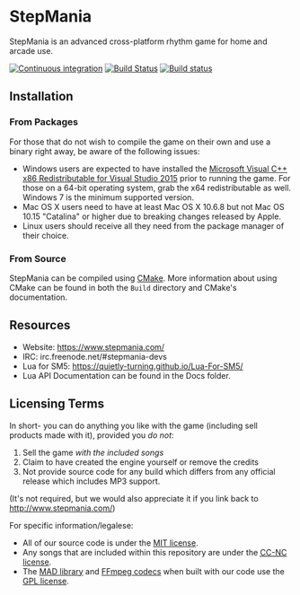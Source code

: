 StepMania
=========

StepMania is an advanced cross-platform rhythm game for home and arcade use.

[![Continuous integration](https://github.com/stepmania/stepmania/workflows/Continuous%20integration/badge.svg?branch=5_1-new)](https://github.com/stepmania/stepmania/actions?query=workflow%3A%22Continuous+integration%22+branch%3A5_1-new)
[![Build Status](https://travis-ci.org/stepmania/stepmania.svg?branch=master)](https://travis-ci.org/stepmania/stepmania)
[![Build status](https://ci.appveyor.com/api/projects/status/uvoplsnyoats81r2?svg=true)](https://ci.appveyor.com/project/Nickito12/stepmania)

## Installation
### From Packages

For those that do not wish to compile the game on their own and use a binary right away, be aware of the following issues:

* Windows users are expected to have installed the [Microsoft Visual C++ x86 Redistributable for Visual Studio 2015](http://www.microsoft.com/en-us/download/details.aspx?id=48145) prior to running the game. For those on a 64-bit operating system, grab the x64 redistributable as well. Windows 7 is the minimum supported version.
* Mac OS X users need to have at least Mac OS X 10.6.8 but not Mac OS 10.15 "Catalina" or higher due to breaking changes released by Apple.  
* Linux users should receive all they need from the package manager of their choice.

### From Source

StepMania can be compiled using [CMake](http://www.cmake.org/). More information about using CMake can be found in both the `Build` directory and CMake's documentation.

## Resources

* Website: https://www.stepmania.com/
* IRC: irc.freenode.net/#stepmania-devs
* Lua for SM5: https://quietly-turning.github.io/Lua-For-SM5/
* Lua API Documentation can be found in the Docs folder.

## Licensing Terms

In short- you can do anything you like with the game (including sell products made with it), provided you *do not*:

1. Sell the game *with the included songs*
2. Claim to have created the engine yourself or remove the credits
3. Not provide source code for any build which differs from any official release which includes MP3 support.

(It's not required, but we would also appreciate it if you link back to http://www.stepmania.com/)

For specific information/legalese:

* All of our source code is under the [MIT license](http://opensource.org/licenses/MIT).
* Any songs that are included within this repository are under the [<abbr title="Creative Commons Non-Commercial">CC-NC</abbr> license](https://creativecommons.org/).
* The [MAD library](http://www.underbit.com/products/mad/) and [FFmpeg codecs](https://www.ffmpeg.org/) when built with our code use the [GPL license](http://www.gnu.org).
